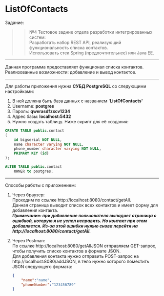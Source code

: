 # ListOfContacts
Задание:
>> №4  Тестовое задние отдела разработки интегрированных систем:  
>> Разработать набор REST API, реализующий функциональность списка контактов.  
>> Использовать стек Spring (предпочтительнее) или Java EE.
 ***
Данная программа предоставляет функционал списка контактов. Реализованные возможности: добавление и вывод контактов.
 ***
Для работы приложения нужна **СУБД PostgreSQL** со следующими настройками:
1. В ней должна быть база данных с названием **'ListOfContacts'**
2. Username: **postgres**
3. Пароль: **qwerasdfzxcv1234**
4. Адрес базы: **localhost:5432**
5. Нужно создать таблицу. Ниже скрипт для её создания:
```sql
CREATE TABLE public.contact
(
    id bigserial NOT NULL,
    name character varying NOT NULL,
    phone_number character varying NOT NULL,
    PRIMARY KEY (id)
);

ALTER TABLE public.contact
    OWNER to postgres;
```
***
Способы работы с приложением:
1) Через браузер:  
   Проходим по ссылке http://localhost:8080/contact/getAll.  
   Данная страница выводит список всех контактов и имеет форму для добавления контакта.  
   ***Примечание: при добавление пользователя выпадает страница с ошибкой, которую я не успел исправить. Но контакт при этом добавляется. Из-за этой ошибки нужно снова перейти на http://localhost:8080/contact/getAll.***
     
2) Через Postman:  
     По ссылке http://localhost:8080/getAllJSON отправляем GET-запроc, чтобы получить списко контактов в формате JSON.  
     Для добавления контакта нужно отправить POST-запрос на http://localhost:8080/addJSON, в тело нужно которого поместить JSON следующего        формата:
     ```json
     {
         "name":"name",
         "phoneNumber":"123456789"
     }
     ```
